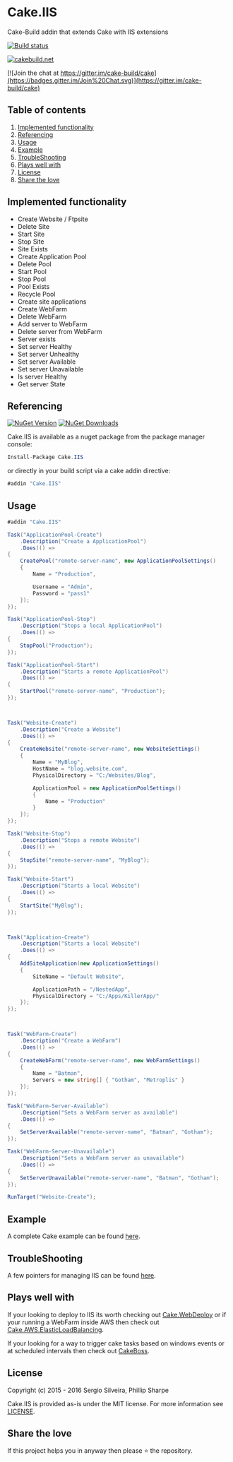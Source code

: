 # Cake.IIS
Cake-Build addin that extends Cake with IIS extensions

[![Build status](https://ci.appveyor.com/api/projects/status/eqvnf0dk25rqsh44?svg=true)](https://ci.appveyor.com/project/SharpeRAD/cake-iis)

[![cakebuild.net](https://img.shields.io/badge/WWW-cakebuild.net-blue.svg)](http://cakebuild.net/)

[![Join the chat at https://gitter.im/cake-build/cake](https://badges.gitter.im/Join%20Chat.svg)](https://gitter.im/cake-build/cake)



## Table of contents

1. [Implemented functionality](https://github.com/SharpeRAD/Cake.IIS#implemented-functionality)
2. [Referencing](https://github.com/SharpeRAD/Cake.IIS#referencing)
3. [Usage](https://github.com/SharpeRAD/Cake.IIS#usage)
4. [Example](https://github.com/SharpeRAD/Cake.IIS#example)
5. [TroubleShooting](https://github.com/SharpeRAD/Cake.IIS#troubleshooting)
6. [Plays well with](https://github.com/SharpeRAD/Cake.IIS#plays-well-with)
7. [License](https://github.com/SharpeRAD/Cake.IIS#license)
8. [Share the love](https://github.com/SharpeRAD/Cake.IIS#share-the-love)



## Implemented functionality

* Create Website / Ftpsite
* Delete Site
* Start Site
* Stop Site
* Site Exists
* Create Application Pool
* Delete Pool
* Start Pool
* Stop Pool
* Pool Exists
* Recycle Pool
* Create site applications
* Create WebFarm
* Delete WebFarm
* Add server to WebFarm
* Delete server from WebFarm
* Server exists
* Set server Healthy
* Set server Unhealthy
* Set server Available
* Set server Unavailable
* Is server Healthy
* Get server State



## Referencing

[![NuGet Version](http://img.shields.io/nuget/v/Cake.IIS.svg?style=flat)](https://www.nuget.org/packages/Cake.IIS/) [![NuGet Downloads](http://img.shields.io/nuget/dt/Cake.IIS.svg?style=flat)](https://www.nuget.org/packages/Cake.IIS/)

Cake.IIS is available as a nuget package from the package manager console:

```csharp
Install-Package Cake.IIS
```

or directly in your build script via a cake addin directive:

```csharp
#addin "Cake.IIS"
```



## Usage

```csharp
#addin "Cake.IIS"

Task("ApplicationPool-Create")
    .Description("Create a ApplicationPool")
    .Does(() =>
{
    CreatePool("remote-server-name", new ApplicationPoolSettings()
    {
        Name = "Production",

        Username = "Admin",
        Password = "pass1"
    });
});

Task("ApplicationPool-Stop")
    .Description("Stops a local ApplicationPool")
    .Does(() =>
{
    StopPool("Production");
});

Task("ApplicationPool-Start")
    .Description("Starts a remote ApplicationPool")
    .Does(() =>
{
    StartPool("remote-server-name", "Production");
});



Task("Website-Create")
    .Description("Create a Website")
    .Does(() =>
{
    CreateWebsite("remote-server-name", new WebsiteSettings()
    {
        Name = "MyBlog",
        HostName = "blog.website.com",
        PhysicalDirectory = "C:/Websites/Blog",

        ApplicationPool = new ApplicationPoolSettings()
        {
            Name = "Production"
        }
    });
});

Task("Website-Stop")
    .Description("Stops a remote Website")
    .Does(() =>
{
    StopSite("remote-server-name", "MyBlog");
});

Task("Website-Start")
    .Description("Starts a local Website")
    .Does(() =>
{
    StartSite("MyBlog");
});



Task("Application-Create")
    .Description("Starts a local Website")
    .Does(() =>
{
    AddSiteApplication(new ApplicationSettings()
    {
        SiteName = "Default Website",

        ApplicationPath = "/NestedApp",
        PhysicalDirectory = "C:/Apps/KillerApp/"
    });
});



Task("WebFarm-Create")
    .Description("Create a WebFarm")
    .Does(() =>
{
    CreateWebFarm("remote-server-name", new WebFarmSettings()
    {
        Name = "Batman",
        Servers = new string[] { "Gotham", "Metroplis" }
    });
});

Task("WebFarm-Server-Available")
    .Description("Sets a WebFarm server as available")
    .Does(() =>
{
    SetServerAvailable("remote-server-name", "Batman", "Gotham");
});

Task("WebFarm-Server-Unavailable")
    .Description("Sets a WebFarm server as unavailable")
    .Does(() =>
{
    SetServerUnavailable("remote-server-name", "Batman", "Gotham");
});

RunTarget("Website-Create");
```



## Example

A complete Cake example can be found [here](https://github.com/SharpeRAD/Cake.IIS/blob/master/test/build.cake).



## TroubleShooting

A few pointers for managing IIS can be found [here](https://github.com/SharpeRAD/Cake.IIS/blob/master/TroubleShooting.md).



## Plays well with

If your looking to deploy to IIS its worth checking out [Cake.WebDeploy](https://github.com/SharpeRAD/Cake.WebDeploy) or if your running a WebFarm inside AWS then check out [Cake.AWS.ElasticLoadBalancing](https://github.com/SharpeRAD/Cake.AWS.ElasticLoadBalancing).

If your looking for a way to trigger cake tasks based on windows events or at scheduled intervals then check out [CakeBoss](https://github.com/SharpeRAD/CakeBoss).



## License

Copyright (c) 2015 - 2016 Sergio Silveira, Phillip Sharpe

Cake.IIS is provided as-is under the MIT license. For more information see [LICENSE](https://github.com/SharpeRAD/Cake.IIS/blob/master/LICENSE).



## Share the love

If this project helps you in anyway then please :star: the repository.
